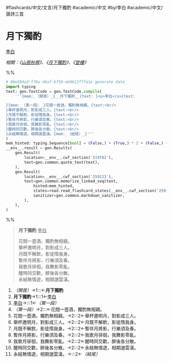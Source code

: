 #flashcards/中文/文言/月下獨酌 #academic/中文 #by/李白 #academic/中文/唐詩三首

# 月下獨酌
<u>李白</u>

_相關：《[山居秋暝](山居秋暝.md)》、《[月下獨酌](月下獨酌.md)》、《[登樓](登樓.md)》_

%%
```Python
# 08e5b0a3-f78a-46af-bf50-eb9b12f7fa1e generate data
import typing
text: gen.TextCode = gen.TextCode.compile(
	'''{mem:_（開首）_}__月下獨酌__{text: }<u>李白</u>{text:

}{mem:_（第一段）_}花間一壺酒，獨酌無相親。{text:<br/>
}舉杯邀明月，對影成三人。{text:<br/>
}月既不解飲，影徒隋我身。{text:<br/>
}暫伴月將影，行樂須及春。{text:<br/>
}我歌月徘徊，我舞影零亂。{text:<br/>
}醒時同交歡，醉後各分散。{text:<br/>
}永結無情遊，相期邈雲漢。{mem:_（結尾）_}'''
)
mem_hinted: typing.Sequence[bool] = (False,) + (True,) * 2 + (False,) + (True,) * 7 + (False,)
__env__.result = gen.Results(
	gen.Result(
		location=__env__.cwf_section('319f82'),
		text=gen.common.quote_text(text),
	),
	gen.Result(
		location=__env__.cwf_section('259123'),
		text=gen.common.memorize_linked_seq(text,
			hinted=mem_hinted,
			states=read.read_flashcard_states(__env__.cwf_section('259123')),
			sanitizer=gen.common.markdown_sanitizer,
		),
	),
)
```
%%

<!--08e5b0a3-f78a-46af-bf50-eb9b12f7fa1e generate section="319f82"--><!-- The following content is generated at 2022-10-25T14:38:36.354988+08:00. Any edits will be overridden! -->

> __月下獨酌__ <u>李白</u>
>
> 花間一壺酒，獨酌無相親。<br/>
> 舉杯邀明月，對影成三人。<br/>
> 月既不解飲，影徒隋我身。<br/>
> 暫伴月將影，行樂須及春。<br/>
> 我歌月徘徊，我舞影零亂。<br/>
> 醒時同交歡，醉後各分散。<br/>
> 永結無情遊，相期邈雲漢。
<!--/08e5b0a3-f78a-46af-bf50-eb9b12f7fa1e-->

<!--08e5b0a3-f78a-46af-bf50-eb9b12f7fa1e generate section="259123"--><!-- The following content is generated at 2022-10-25T14:38:36.369988+08:00. Any edits will be overridden! -->

1. _（開首）_→1:::←__月下獨酌__
2. __月下獨酌__→1:::1←<u>李白</u>
3. <u>李白</u>→:::1←_（第一段）_
4. _（第一段）_→2:::←花間一壺酒，獨酌無相親。
5. 花間一壺酒，獨酌無相親。→2:::2←舉杯邀明月，對影成三人。
6. 舉杯邀明月，對影成三人。→2:::2←月既不解飲，影徒隋我身。
7. 月既不解飲，影徒隋我身。→2:::2←暫伴月將影，行樂須及春。
8. 暫伴月將影，行樂須及春。→2:::2←我歌月徘徊，我舞影零亂。
9. 我歌月徘徊，我舞影零亂。→2:::2←醒時同交歡，醉後各分散。
10. 醒時同交歡，醉後各分散。→2:::2←永結無情遊，相期邈雲漢。
11. 永結無情遊，相期邈雲漢。→:::2←_（結尾）_
<!--/08e5b0a3-f78a-46af-bf50-eb9b12f7fa1e-->
